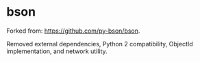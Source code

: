 # bson

Forked from: https://github.com/py-bson/bson.

Removed external dependencies, Python 2 compatibility, ObjectId implementation, and network utility.
